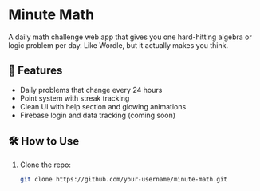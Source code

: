 # Minute Math

A daily math challenge web app that gives you one hard-hitting algebra or logic problem per day. Like Wordle, but it actually makes you think.

## 🚀 Features
- Daily problems that change every 24 hours
- Point system with streak tracking
- Clean UI with help section and glowing animations
- Firebase login and data tracking (coming soon)

## 🛠 How to Use
1. Clone the repo:
   ```bash
   git clone https://github.com/your-username/minute-math.git